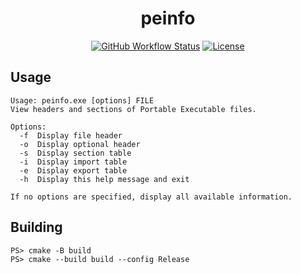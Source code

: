 <div align="center">

# peinfo
[![GitHub Workflow Status](https://img.shields.io/github/actions/workflow/status/curlew/peinfo/cmake.yml?logo=github&style=flat-square)](https://github.com/curlew/peinfo/actions/workflows/cmake.yml)
[![License](https://img.shields.io/github/license/curlew/peinfo?style=flat-square)](https://github.com/curlew/peinfo/blob/main/LICENSE)

</div>

## Usage
```
Usage: peinfo.exe [options] FILE
View headers and sections of Portable Executable files.

Options:
  -f  Display file header
  -o  Display optional header
  -s  Display section table
  -i  Display import table
  -e  Display export table
  -h  Display this help message and exit

If no options are specified, display all available information.
```

## Building
```
PS> cmake -B build
PS> cmake --build build --config Release
```
